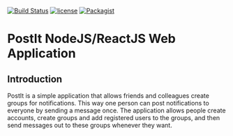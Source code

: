 [![Build Status](https://travis-ci.org/chykehyman/PostItApp.svg?branch=master)](https://travis-ci.org/chykehyman/PostItApp)
[![license](https://img.shields.io/github/license/chykehyman/PostItApp.svg)]()
[![Packagist](https://img.shields.io/packagist/v/chykehyman/PostItApp.svg)]()

# PostIt NodeJS/ReactJS Web Application

## Introduction 

PostIt is a simple application that allows friends and colleagues create groups for notifications. This way one person can post notifications to everyone by sending a message once. The application allows people create accounts, create groups and add registered users to the groups, and then send messages out to these groups whenever they want.